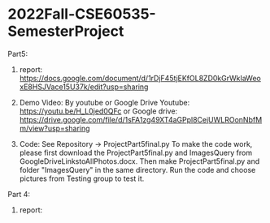 # 2022Fall-CSE60535-SemesterProject



Part5:

1. report:
https://docs.google.com/document/d/1rDjF45tjEKfOL8ZD0kGrWkIaWeoxE8HSJVace15U37k/edit?usp=sharing
 
2. Demo Video: By youtube or Google Drive
Youtube:    https://youtu.be/H_L0jed0QFc
or
Google drive:   https://drive.google.com/file/d/1sFA1zg49XT4aGPpl8CejUWLROonNbfMm/view?usp=sharing

3. Code: See Repository -> ProjectPart5final.py
   To make the code work, please first download the ProjectPart5final.py and ImagesQuery from GoogleDriveLinkstoAllPhotos.docx. Then make    ProjectPart5final.py and folder "ImagesQuery" in the same directory. Run the code and choose pictures from Testing group to test it.
   
   
Part 4: 

1. report: 

